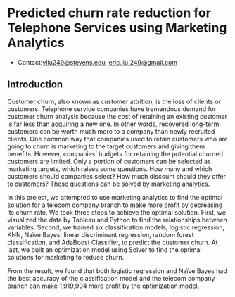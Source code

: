 # Predicted churn rate reduction for Telephone Services using Marketing Analytics

- Contact:yliu249@stevens.edu, eric.liu.249@gmail.com

## Introduction
Customer churn, also known as customer attrition, is the loss of clients or customers. Telephone service companies have tremendous demand for customer churn analysis because the cost of retaining an existing customer is far less than acquiring a new one. In other words, recovered long-term customers can be worth much more to a company than newly recruited clients. One common way that companies used to retain customers who are going to churn is marketing to the target customers and giving them benefits. However, companies’ budgets for retaining the potential churned customers are limited. Only a portion of customers can be selected as marketing targets, which raises some questions. How many and which customers should companies select? How much discount should they offer to customers? These questions can be solved by marketing analytics.  

In this project, we attempted to use marketing analytics to find the optimal solution for a telecom company branch to make more profit by decreasing its churn rate. We took three steps to achieve the optimal solution. First, we visualized the data by Tableau and Python to find the relationships between variables. Second, we trained six classification models, logistic regression, KNN, Naïve Bayes, linear discriminant regression, random forest classification, and AdaBoost Classifier, to predict the customer churn. At last, we built an optimization model using Solver to find the optimal solutions for marketing to reduce churn. 

From the result, we found that both logistic regression and Naïve Bayes had the best accuracy of the classification model and the telecom company branch can make 1,919,904 more profit by the optimization model.
